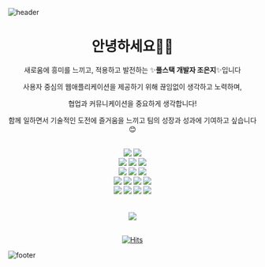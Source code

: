 ![header](https://capsule-render.vercel.app/api?type=waving&color=ADBAE3&height=150&section=header&text=Geumji_Github&fontColor=4D377B&fontSize=50&animation=fadeIn&fontAlignY=35)

<h1 align="center">안녕하세요🙋‍♀️</h1>
<div align="center">
 <p>새로움에 흥미를 느끼고, 적용하고 발전하는 ✨<strong>풀스택 개발자 조은지</strong>✨입니다</p>
 <p>사용자 중심의 웹애플리케이션을 제공하기 위해 끊임없이 생각하고 노력하며,</p>
 <p>협업과 커뮤니케이션을 중요하게 생각합니다!</p>
 <p>함께 일하면서 기술적인 도전에 즐거움을 느끼고 팀의 성장과 성과에 기여하고 싶습니다😊</p>
 <br>
 <img src="https://img.shields.io/badge/Java-007396?style=for-the-badge&logo=OpenJDK&logoColor=white"/>
 <img src="https://img.shields.io/badge/node.js-339933?style=for-the-badge&logo=nodedotjs&logoColor=white">
 <br>
 <img src="https://img.shields.io/badge/springboot-6DB33F?style=for-the-badge&logo=springboot&logoColor=white">
 <img src="https://img.shields.io/badge/spring-6DB33F?style=for-the-badge&logo=spring&logoColor=white">
 <img src="https://img.shields.io/badge/eclipse-2C2255?style=for-the-badge&logo=eclipse&logoColor=white">
 <br>
 <img src="https://img.shields.io/badge/mysql-4479A1?style=for-the-badge&logo=mysql&logoColor=white">
 <img src="https://img.shields.io/badge/oracle-F80000?style=for-the-badge&logo=oracle&logoColor=white">
 <img src="https://img.shields.io/badge/mongodb-47A248?style=for-the-badge&logo=mongodb&logoColor=white">
 <br>
 <img src="https://img.shields.io/badge/javascript-F7DF1E?style=for-the-badge&logo=javascript&logoColor=white">
 <img src="https://img.shields.io/badge/css3-1572B6?style=for-the-badge&logo=css3&logoColor=white">
 <img src="https://img.shields.io/badge/html5-E34F26?style=for-the-badge&logo=html5&logoColor=white">
  <img src="https://img.shields.io/badge/jquery-0769AD?style=for-the-badge&logo=jquery&logoColor=white"/>

 <br>
 <img src="https://img.shields.io/badge/bootstrap-7952B3?style=for-the-badge&logo=bootstrap&logoColor=white">
 <img src="https://img.shields.io/badge/vscode-007ACC?style=for-the-badge&logo=visualstudiocode&logoColor=white">
 <img src="https://img.shields.io/badge/figma-F24E1E?style=for-the-badge&logo=figma&logoColor=white">
 <img src="https://img.shields.io/badge/apachetomcat-F8DC75?style=for-the-badge&logo=apachetomcat&logoColor=black">

<br>
<br>
<br>
  <img src="https://github-readme-stats.vercel.app/api/top-langs/?username=geumji-jo&layout=compact" />
  
<br>
<br>

[![Hits](https://hits.seeyoufarm.com/api/count/incr/badge.svg?url=https%3A%2F%2Fgithub.com%2Fgeumji-jo%2Fhit-counter&count_bg=%23C5E7FA&title_bg=%23E7DBFE&icon=&icon_color=%23FFFFFF&title=HITS&edge_flat=true)](https://hits.seeyoufarm.com)
  
</div>

![footer](https://capsule-render.vercel.app/api?type=waving&color=D0C8E6&height=150&section=footer)

